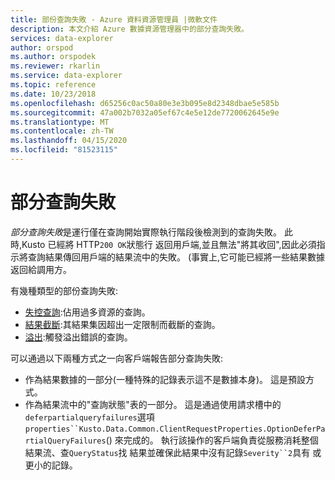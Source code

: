 ```yaml
---
title: 部份查詢失敗 - Azure 資料資源管理員 |微軟文件
description: 本文介紹 Azure 數據資源管理器中的部分查詢失敗。
services: data-explorer
author: orspod
ms.author: orspodek
ms.reviewer: rkarlin
ms.service: data-explorer
ms.topic: reference
ms.date: 10/23/2018
ms.openlocfilehash: d65256c0ac50a80e3e3b095e8d2348dbae5e585b
ms.sourcegitcommit: 47a002b7032a05ef67c4e5e12de7720062645e9e
ms.translationtype: MT
ms.contentlocale: zh-TW
ms.lasthandoff: 04/15/2020
ms.locfileid: "81523115"
---
```

# <a name="partial-query-failures"></a>部分查詢失敗

*部分查詢失敗*是運行僅在查詢開始實際執行階段後檢測到的查詢失敗。 此時,Kusto 已經將 HTTP`200 OK`狀態行 返回用戶端,並且無法"將其收回",因此必須指示將查詢結果傳回用戶端的結果流中的失敗。 (事實上,它可能已經將一些結果數據返回給調用方。

有幾種類型的部份查詢失敗:
* [失控查詢](runawayqueries.md):佔用過多資源的查詢。
* [結果截斷](resulttruncation.md):其結果集因超出一定限制而截斷的查詢。
* [溢出](overflow.md):觸發溢出錯誤的查詢。

可以通過以下兩種方式之一向客戶端報告部分查詢失敗:

* 作為結果數據的一部分(一種特殊的記錄表示這不是數據本身)。 這是預設方式。
* 作為結果流中的"查詢狀態"表的一部分。 這是通過使用請求槽中的`deferpartialqueryfailures`選項`properties``Kusto.Data.Common.ClientRequestProperties.OptionDeferPartialQueryFailures`() 來完成的。
  執行該操作的客戶端負責從服務消耗整個結果流、查`QueryStatus`找 結果並確保此結果中沒有記錄`Severity``2`具有 或 更小的記錄。 